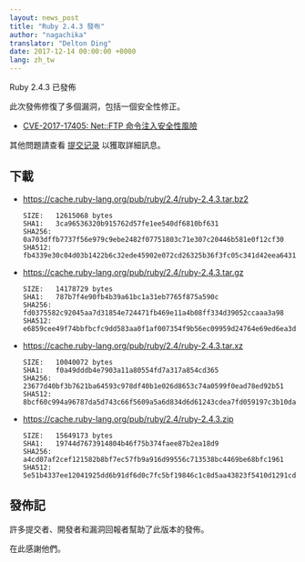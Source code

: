 ```yaml
---
layout: news_post
title: "Ruby 2.4.3 發布"
author: "nagachika"
translator: "Delton Ding"
date: 2017-12-14 00:00:00 +0000
lang: zh_tw
---
```


Ruby 2.4.3 已發佈

此次發佈修復了多個漏洞，包括一個安全性修正。

* [CVE-2017-17405: Net::FTP 命令注入安全性風險](/zh_tw/news/2017/12/14/net-ftp-command-injection-cve-2017-17405/)

其他問題請查看 [提交记录](https://github.com/ruby/ruby/compare/v2_4_2...v2_4_3) 以獲取詳細訊息。

## 下載

* <https://cache.ruby-lang.org/pub/ruby/2.4/ruby-2.4.3.tar.bz2>

      SIZE:   12615068 bytes
      SHA1:   3ca96536320b915762d57fe1ee540df6810bf631
      SHA256: 0a703dffb7737f56e979c9ebe2482f07751803c71e307c20446b581e0f12cf30
      SHA512: fb4339e30c04d03b1422b6c32ede45902e072cd26325b36f3fc05c341d42eea6431d88718242dcc9ce24d9cad26f3d26772f2e806bd7d93f40be50268c318409

* <https://cache.ruby-lang.org/pub/ruby/2.4/ruby-2.4.3.tar.gz>

      SIZE:   14178729 bytes
      SHA1:   787b7f4e90fb4b39a61bc1a31eb7765f875a590c
      SHA256: fd0375582c92045aa7d31854e724471fb469e11a4b08ff334d39052ccaaa3a98
      SHA512: e6859cee49f74bbfbcfc9dd583aa0f1af007354f9b56ec09959d24764e69ed6ea3d1d59a229ad25b451161a1ea2ac60e0621dbbcc484ad219eed9e55f3825e05

* <https://cache.ruby-lang.org/pub/ruby/2.4/ruby-2.4.3.tar.xz>

      SIZE:   10040072 bytes
      SHA1:   f0a49dddb4e7903a11a80554fd7a317a854cd365
      SHA256: 23677d40bf3b7621ba64593c978df40b1e026d8653c74a0599f0ead78ed92b51
      SHA512: 8bcf60c994a96787da5d743c66f5609a5a6d834d6d61243cdea7fd059197c3b10da43c99e5649be85e2f2329eedcbb1dd76e89ce3ac586be9056348f7449ed09

* <https://cache.ruby-lang.org/pub/ruby/2.4/ruby-2.4.3.zip>

      SIZE:   15649173 bytes
      SHA1:   19744d7673914804b46f75b374faee87b2ea18d9
      SHA256: a4cd07af2cef121582b8bf7ec57fb9a916d99556c713538bc4469be68bfc1961
      SHA512: 5e51b4337ee12041925dd6b91df6d0c7fc5bf19846c1c8d5aa43823f5410d1291cd428bdb5245f08a399051d06c2cb59fde73a7d3da379cbbd24f9c2b60fcc8c

## 發佈記

許多提交者、開發者和漏洞回報者幫助了此版本的發佈。

在此感謝他們。
